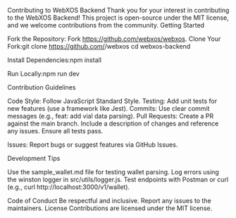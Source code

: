 Contributing to WebXOS Backend
Thank you for your interest in contributing to the WebXOS Backend! This project is open-source under the MIT license, and we welcome contributions from the community.
Getting Started

Fork the Repository: Fork https://github.com/webxos/webxos.
Clone Your Fork:git clone https://github.com/<your-username>/webxos
cd webxos-backend


Install Dependencies:npm install


Run Locally:npm run dev



Contribution Guidelines

Code Style: Follow JavaScript Standard Style.
Testing: Add unit tests for new features (use a framework like Jest).
Commits: Use clear commit messages (e.g., feat: add vial data parsing).
Pull Requests:
Create a PR against the main branch.
Include a description of changes and reference any issues.
Ensure all tests pass.


Issues: Report bugs or suggest features via GitHub Issues.

Development Tips

Use the sample_wallet.md file for testing wallet parsing.
Log errors using the winston logger in src/utils/logger.js.
Test endpoints with Postman or curl (e.g., curl http://localhost:3000/v1/wallet).

Code of Conduct
Be respectful and inclusive. Report any issues to the maintainers.
License
Contributions are licensed under the MIT license.
